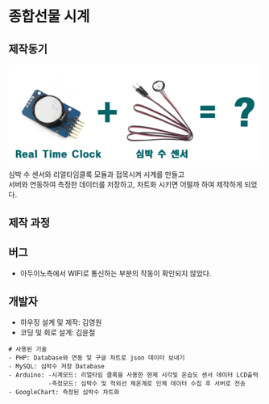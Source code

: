 # 종합선물 시계

## 제작동기
![why.png](https://github.com/kimyooncheol/2019_SchoolProject/blob/master/image/why.png?raw=true)
심박 수 센서와 리얼타임클록 모듈과 접목시켜 시계를 만들고<br>서버와 연동하여 측정한 데이터를 저장하고, 차트화 시키면 어떨까 하여 제작하게 되었다.
## 제작 과정

## 버그
- 아두이노측에서 WIFI로 통신하는 부분의 작동이 확인되지 않았다.  

## 개발자
- 하우징 설계 및 제작: 김영원
- 코딩 및 회로 설계: 김윤철
```
# 사용된 기술
- PHP: Database와 연동 및 구글 차트로 json 데이터 보내기
- MySQL: 심박수 저장 Database
- Arduino: -시계모드: 리얼타임 클록을 사용한 현제 시각및 온습도 센서 데이터 LCD출력
           -측정모드: 심박수 및 적외선 체온계로 인체 데이터 수집 후 서버로 전송
- GoogleChart: 측정된 심박수 차트화
```
